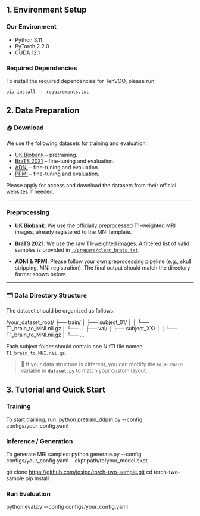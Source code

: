 ## 1. Environment Setup

### Our Environment

- Python 3.11  
- PyTorch 2.2.0  
- CUDA 12.1  

### Required Dependencies

To install the required dependencies for TenVOO, please run:

```bash
pip install -r requirements.txt
```

## 2. Data Preparation

### 📥 Download

We use the following datasets for training and evaluation:

- [UK Biobank](https://www.ukbiobank.ac.uk/) – pretraining.
- [BraTS 2021](https://www.med.upenn.edu/cbica/brats2021/) – fine-tuning and evaluation.
- [ADNI](https://adni.loni.usc.edu/) – fine-tuning and evaluation.
- [PPMI](https://www.ppmi-info.org/) – fine-tuning and evaluation.

Please apply for access and download the datasets from their official websites if needed.

---

### Preprocessing

- **UK Biobank**: We use the officially preprocessed T1-weighted MRI images, already registered to the MNI template.

- **BraTS 2021**: We use the raw T1-weighted images. A filtered list of valid samples is provided in [`./prepare/clean_brats.txt`](./prepare/clean_brats.txt).

- **ADNI & PPMI**: Please follow your own preprocessing pipeline (e.g., skull stripping, MNI registration). The final output should match the directory format shown below.

---

### 🗂️ Data Directory Structure

The dataset should be organized as follows:



/your_dataset_root/
├── train/
│   ├── subject_01/
│   │   └── T1_brain_to_MNI.nii.gz
│   └── ...
├── val/
│   ├── subject_XX/
│   │   └── T1_brain_to_MNI.nii.gz
│   └── ...


Each subject folder should contain one NIfTI file named `T1_brain_to_MNI.nii.gz`.

> 🔧 If your data structure is different, you can modify the `GLOB_PATHS` variable in [`dataset.py`](./dataset.py) to match your custom layout.




## 3. Tutorial and Quick Start
### Training
To start training, run:
python pretrain_ddpm.py --config configs/your_config.yaml
### Inference / Generation
To generate MRI samples:
python generate.py --config configs/your_config.yaml --ckpt path/to/your_model.ckpt

git clone https://github.com/josipd/torch-two-sample.git
cd torch-two-sample
pip install .
### Run Evaluation
python eval.py --config configs/your_config.yaml
